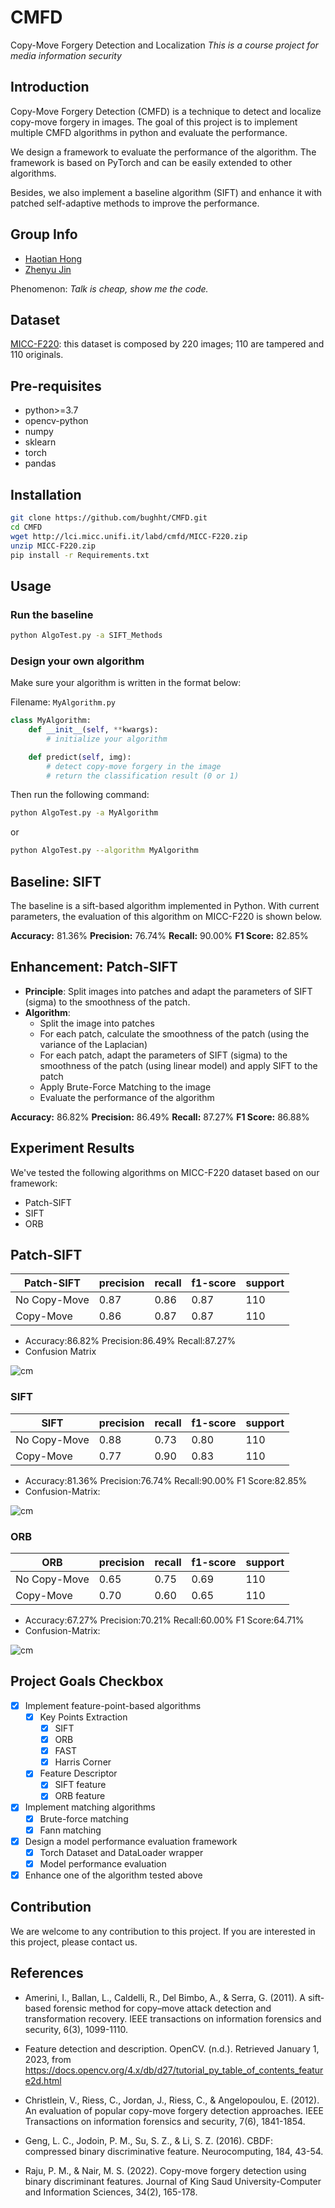 # CMFD

Copy-Move Forgery Detection and Localization
*This is a course project for media information security*

## Introduction

Copy-Move Forgery Detection (CMFD) is a technique to detect and localize copy-move forgery in images. The goal of this project is to implement multiple CMFD algorithms in python and evaluate the performance.

We design a framework to evaluate the performance of the algorithm. The framework is based on PyTorch and can be easily extended to other algorithms.

Besides, we also implement a baseline algorithm (SIFT) and enhance it with patched self-adaptive methods to improve the performance.

## Group Info

+ [Haotian Hong](https://github.com/bughht)
+ [Zhenyu Jin](https://github.com/getOcr)

Phenomenon: *Talk is cheap, show me the code.*

## Dataset

[MICC-F220](http://lci.micc.unifi.it/labd/cmfd/MICC-F220.zip): this dataset is composed by 220 images; 110 are tampered and 110 originals.

## Pre-requisites

+ python>=3.7
+ opencv-python
+ numpy
+ sklearn
+ torch
+ pandas

## Installation

```bash
git clone https://github.com/bughht/CMFD.git
cd CMFD
wget http://lci.micc.unifi.it/labd/cmfd/MICC-F220.zip
unzip MICC-F220.zip
pip install -r Requirements.txt
```

## Usage

### Run the baseline

```bash
python AlgoTest.py -a SIFT_Methods
```

### Design your own algorithm

Make sure your algorithm is written in the format below:

Filename: `MyAlgorithm.py`

```python
class MyAlgorithm:
    def __init__(self, **kwargs):
        # initialize your algorithm

    def predict(self, img):
        # detect copy-move forgery in the image
        # return the classification result (0 or 1)
```

Then run the following command:

```bash
python AlgoTest.py -a MyAlgorithm
```

or

```bash
python AlgoTest.py --algorithm MyAlgorithm
```



## Baseline: SIFT

The baseline is a sift-based algorithm implemented in Python. With current parameters, the evaluation of this algorithm on MICC-F220 is shown below.

**Accuracy:** 81.36%
**Precision:** 76.74%
**Recall:** 90.00%
**F1 Score:** 82.85%

## Enhancement: Patch-SIFT

+ **Principle**: Split images into patches and adapt the parameters of SIFT (sigma) to the smoothness of the patch.
+ **Algorithm**:
  + Split the image into patches
  + For each patch, calculate the smoothness of the patch (using the variance of the Laplacian)
  + For each patch, adapt the parameters of SIFT (sigma) to the smoothness of the patch (using linear model) and apply SIFT to the patch
  + Apply Brute-Force Matching to the image
  + Evaluate the performance of the algorithm

**Accuracy:** 86.82%
**Precision:** 86.49%
**Recall:** 87.27%
**F1 Score:** 86.88%

## Experiment Results

We've tested the following algorithms on MICC-F220 dataset based on our framework:

+ Patch-SIFT
+ SIFT
+ ORB

## Patch-SIFT

| Patch-SIFT   | precision | recall | f1-score | support |
| ------------ | :-------- | :----- | :------- | :------ |
| No Copy-Move | 0.87      | 0.86   | 0.87     | 110     |
| Copy-Move    | 0.86      | 0.87   | 0.87     | 110     |

+ Accuracy:86.82% Precision:86.49% Recall:87.27%
+ Confusion Matrix

![cm](img/cm_PATCH_SIFT.png)

### SIFT

| SIFT         | precision | recall | f1-score | support |
| ------------ | :-------- | :----- | :------- | :------ |
| No Copy-Move | 0.88      | 0.73   | 0.80     | 110     |
| Copy-Move    | 0.77      | 0.90   | 0.83     | 110     |

+ Accuracy:81.36% Precision:76.74% Recall:90.00% F1 Score:82.85%
+ Confusion-Matrix:

![cm](img/cm_SIFT.png)


### ORB

| ORB          | precision | recall | f1-score | support |
| ------------ | :-------- | :----- | :------- | :------ |
| No Copy-Move | 0.65      | 0.75   | 0.69     | 110     |
| Copy-Move    | 0.70      | 0.60   | 0.65     | 110     |

+ Accuracy:67.27% Precision:70.21% Recall:60.00% F1 Score:64.71%
+ Confusion-Matrix:

![cm](img/cm_ORB.png)


## Project Goals Checkbox

+ [x] Implement feature-point-based algorithms
  + [x] Key Points Extraction
    + [x] SIFT
    + [x] ORB
    + [x] FAST
    + [x] Harris Corner
  + [x] Feature Descriptor
    + [x] SIFT feature
    + [x] ORB feature
+ [x] Implement matching algorithms
  + [x] Brute-force matching
  + [x] Fann matching
+ [x] Design a model performance evaluation framework
  + [x] Torch Dataset and DataLoader wrapper
  + [x] Model performance evaluation
+ [x] Enhance one of the algorithm tested above

## Contribution

We are welcome to any contribution to this project. If you are interested in this project, please contact us.

## References

+ Amerini, I., Ballan, L., Caldelli, R., Del Bimbo, A., & Serra, G. (2011). A sift-based forensic method for copy–move attack detection and transformation recovery. IEEE transactions on information forensics and security, 6(3), 1099-1110.

+ Feature detection and description. OpenCV. (n.d.). Retrieved January 1, 2023, from https://docs.opencv.org/4.x/db/d27/tutorial_py_table_of_contents_feature2d.html 

+ Christlein, V., Riess, C., Jordan, J., Riess, C., & Angelopoulou, E. (2012). An evaluation of popular copy-move forgery detection approaches. IEEE Transactions on information forensics and security, 7(6), 1841-1854.

+ Geng, L. C., Jodoin, P. M., Su, S. Z., & Li, S. Z. (2016). CBDF: compressed binary discriminative feature. Neurocomputing, 184, 43-54.

+ Raju, P. M., & Nair, M. S. (2022). Copy-move forgery detection using binary discriminant features. Journal of King Saud University-Computer and Information Sciences, 34(2), 165-178.
